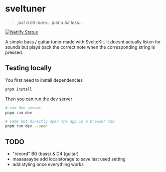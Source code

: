 # sveltuner

> _just a bit more... just a bit less..._

[![Netlify Status](https://api.netlify.com/api/v1/badges/70ecad19-b413-44bd-ba84-92c415a73450/deploy-status)](https://app.netlify.com/projects/sveltuner/deploys)


A simple bass / guitar tuner made with SvelteKit. It doesnt actually listen for sounds but plays back the correct note when the corresponding string is pressed.

## Testing locally

You first need to install dependencies
```sh
pnpm install
```

Then you can run the dev server
```sh
# run dev server
pnpm run dev

# same but directly open the app in a browser tab
pnpm run dev --open
```

## TODO

- "record" B0 (bass) & D4 (guitar) 
- maaaaaaybe add localstorage to save last used setting
- add styling once everything works